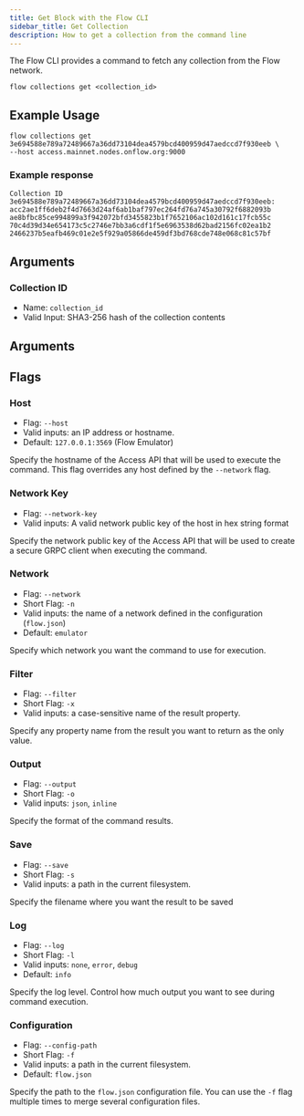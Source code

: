 ```yaml
---
title: Get Block with the Flow CLI
sidebar_title: Get Collection
description: How to get a collection from the command line
---
```


The Flow CLI provides a command to fetch any collection from the Flow network.

```shell
flow collections get <collection_id>
```

## Example Usage

```shell
flow collections get 3e694588e789a72489667a36dd73104dea4579bcd400959d47aedccd7f930eeb \
--host access.mainnet.nodes.onflow.org:9000
```

### Example response

```shell
Collection ID 3e694588e789a72489667a36dd73104dea4579bcd400959d47aedccd7f930eeb:
acc2ae1ff6deb2f4d7663d24af6ab1baf797ec264fd76a745a30792f6882093b
ae8bfbc85ce994899a3f942072bfd3455823b1f7652106ac102d161c17fcb55c
70c4d39d34e654173c5c2746e7bb3a6cdf1f5e6963538d62bad2156fc02ea1b2
2466237b5eafb469c01e2e5f929a05866de459df3bd768cde748e068c81c57bf

```

## Arguments

### Collection ID
- Name: `collection_id`
- Valid Input: SHA3-256 hash of the collection contents


## Arguments

## Flags

### Host

- Flag: `--host`
- Valid inputs: an IP address or hostname.
- Default: `127.0.0.1:3569` (Flow Emulator)

Specify the hostname of the Access API that will be
used to execute the command. This flag overrides
any host defined by the `--network` flag.

### Network Key

- Flag: `--network-key`
- Valid inputs: A valid network public key of the host in hex string format

Specify the network public key of the Access API that will be
used to create a secure GRPC client when executing the command.

### Network

- Flag: `--network`
- Short Flag: `-n`
- Valid inputs: the name of a network defined in the configuration (`flow.json`)
- Default: `emulator`

Specify which network you want the command to use for execution.

### Filter

- Flag: `--filter`
- Short Flag: `-x`
- Valid inputs: a case-sensitive name of the result property.

Specify any property name from the result you want to return as the only value.

### Output

- Flag: `--output`
- Short Flag: `-o`
- Valid inputs: `json`, `inline`

Specify the format of the command results.

### Save

- Flag: `--save`
- Short Flag: `-s`
- Valid inputs: a path in the current filesystem.

Specify the filename where you want the result to be saved

### Log

- Flag: `--log`
- Short Flag: `-l`
- Valid inputs: `none`, `error`, `debug`
- Default: `info`

Specify the log level. Control how much output you want to see during command execution.

### Configuration

- Flag: `--config-path`
- Short Flag: `-f`
- Valid inputs: a path in the current filesystem.
- Default: `flow.json`

Specify the path to the `flow.json` configuration file.
You can use the `-f` flag multiple times to merge
several configuration files.

